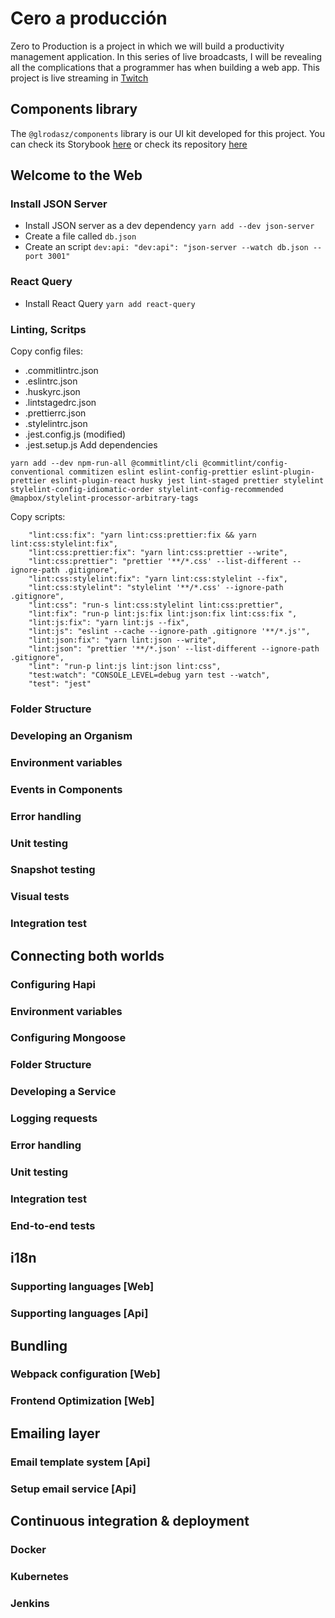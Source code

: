# Cero a producción
Zero to Production is a project in which we will build a productivity management application. In this series of live broadcasts, I will be revealing all the complications that a programmer has when building a web app. This project is live streaming in [Twitch](https://glrz.me/stream)

## Components library
The `@glrodasz/components` library is our UI kit developed for this project. You can check its Storybook [here](https://cero-components.vercel.app) or check its repository [here](https://github.com/glrodasz/cero-components)

## Welcome to the Web
### Install JSON Server
- Install JSON server as a dev dependency `yarn add --dev json-server`
- Create a file called `db.json`
- Create an script `dev:api: "dev:api": "json-server --watch db.json --port 3001"`
### React Query
- Install React Query `yarn add react-query`

### Linting, Scritps
Copy config files:
* .commitlintrc.json
* .eslintrc.json
* .huskyrc.json
* .lintstagedrc.json
* .prettierrc.json
* .stylelintrc.json
* .jest.config.js (modified)
* .jest.setup.js
Add dependencies
```
yarn add --dev npm-run-all @commitlint/cli @commitlint/config-conventional commitizen eslint eslint-config-prettier eslint-plugin-prettier eslint-plugin-react husky jest lint-staged prettier stylelint stylelint-config-idiomatic-order stylelint-config-recommended @mapbox/stylelint-processor-arbitrary-tags
```
Copy scripts:
```
    "lint:css:fix": "yarn lint:css:prettier:fix && yarn lint:css:stylelint:fix",
    "lint:css:prettier:fix": "yarn lint:css:prettier --write",
    "lint:css:prettier": "prettier '**/*.css' --list-different --ignore-path .gitignore",
    "lint:css:stylelint:fix": "yarn lint:css:stylelint --fix",
    "lint:css:stylelint": "stylelint '**/*.css' --ignore-path .gitignore",
    "lint:css": "run-s lint:css:stylelint lint:css:prettier",
    "lint:fix": "run-p lint:js:fix lint:json:fix lint:css:fix ",
    "lint:js:fix": "yarn lint:js --fix",
    "lint:js": "eslint --cache --ignore-path .gitignore '**/*.js'",
    "lint:json:fix": "yarn lint:json --write",
    "lint:json": "prettier '**/*.json' --list-different --ignore-path .gitignore",
    "lint": "run-p lint:js lint:json lint:css",
    "test:watch": "CONSOLE_LEVEL=debug yarn test --watch",
    "test": "jest"
```
### Folder Structure
### Developing an Organism
### Environment variables
### Events in Components
### Error handling
### Unit testing
### Snapshot testing
### Visual tests
### Integration test


## Connecting both worlds
### Configuring Hapi
### Environment variables
### Configuring Mongoose
### Folder Structure
### Developing a Service
### Logging requests
### Error handling
### Unit testing
### Integration test
### End-to-end tests

## i18n
### Supporting languages [Web]
### Supporting languages [Api]

## Bundling
### Webpack configuration [Web]
### Frontend Optimization [Web]

## Emailing layer
### Email template system [Api]
### Setup email service [Api]

## Continuous integration & deployment
### Docker
### Kubernetes
### Jenkins
